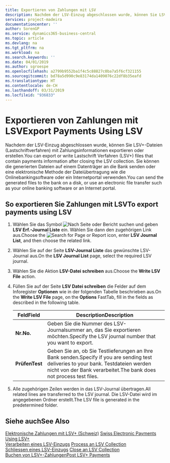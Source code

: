 ```yaml
---
title: Exportieren von Zahlungen mit LSV
description: Nachdem der LSV-Einzug abgeschlossen wurde, können Sie LSV+-Dateien (Lastschriftverfahren) mit Zahlungsinformationen exportieren oder erstellen. Sie können die generierten Dateien auf einem Datenträger an die Bank senden oder eine elektronische Methode der Dateiübertragung wie die Onlinebankingsoftware oder ein Internetportal verwenden.
services: project-madeira
documentationcenter: ''
author: SorenGP
ms.service: dynamics365-business-central
ms.topic: article
ms.devlang: na
ms.tgt_pltfrm: na
ms.workload: na
ms.search.keywords: ''
ms.date: 04/01/2019
ms.author: sgroespe
ms.openlocfilehash: a2799b9552ba1f4c5c88827c0ba7a5f6cf321155
ms.sourcegitcommit: bd78a5d990c9e83174da1409076c22df8b35eafd
ms.translationtype: HT
ms.contentlocale: de-CH
ms.lasthandoff: 03/31/2019
ms.locfileid: "936833"
---
```

# <a name="export-payments-using-lsv"></a><span data-ttu-id="bedb3-104">Exportieren von Zahlungen mit LSV</span><span class="sxs-lookup"><span data-stu-id="bedb3-104">Export Payments Using LSV</span></span>
<span data-ttu-id="bedb3-105">Nachdem der LSV-Einzug abgeschlossen wurde, können Sie LSV+-Dateien (Lastschriftverfahren) mit Zahlungsinformationen exportieren oder erstellen.</span><span class="sxs-lookup"><span data-stu-id="bedb3-105">You can export or write Lastschrift Verfahren (LSV+) files that contain payments information after closing the LSV collection.</span></span> <span data-ttu-id="bedb3-106">Sie können die generierten Dateien auf einem Datenträger an die Bank senden oder eine elektronische Methode der Dateiübertragung wie die Onlinebankingsoftware oder ein Internetportal verwenden.</span><span class="sxs-lookup"><span data-stu-id="bedb3-106">You can send the generated files to the bank on a disk, or use an electronic file transfer such as your online banking software or an Internet portal.</span></span>  

## <a name="to-export-payments-using-lsv"></a><span data-ttu-id="bedb3-107">So exportieren Sie Zahlungen mit LSV</span><span class="sxs-lookup"><span data-stu-id="bedb3-107">To export payments using LSV</span></span>  

1.  <span data-ttu-id="bedb3-108">Wählen Sie das Symbol ![Nach Seite oder Bericht suchen](../../media/ui-search/search_small.png "Nach Seite ober Bericht suchen") und geben **LSV Erf.-Journal Liste** ein. Wählen Sie dann den zugehörigen Link aus.</span><span class="sxs-lookup"><span data-stu-id="bedb3-108">Choose the ![Search for Page or Report](../../media/ui-search/search_small.png "Search for Page or Report icon") icon, enter **LSV Journal List**, and then choose the related link.</span></span>  
2.  <span data-ttu-id="bedb3-109">Wählen Sie auf der Seite **LSV-Journal Liste** das gewünschte LSV-Journal aus.</span><span class="sxs-lookup"><span data-stu-id="bedb3-109">On the **LSV Journal List** page, select the required LSV journal.</span></span>  
3.  <span data-ttu-id="bedb3-110">Wählen Sie die Aktion **LSV-Datei schreiben** aus.</span><span class="sxs-lookup"><span data-stu-id="bedb3-110">Choose the **Write LSV File** action.</span></span>  
4.  <span data-ttu-id="bedb3-111">Füllen Sie auf der Seite **LSV Datei schreiben** die Felder auf dem Inforegister **Optionen** wie in der folgenden Tabelle beschrieben aus.</span><span class="sxs-lookup"><span data-stu-id="bedb3-111">On the **Write LSV File** page, on the **Options** FastTab, fill in the fields as described in the following table.</span></span>  

    |<span data-ttu-id="bedb3-112">Feld</span><span class="sxs-lookup"><span data-stu-id="bedb3-112">Field</span></span>|<span data-ttu-id="bedb3-113">Description</span><span class="sxs-lookup"><span data-stu-id="bedb3-113">Description</span></span>|  
    |---------------------------------|---------------------------------------|  
    |<span data-ttu-id="bedb3-114">**Nr.**</span><span class="sxs-lookup"><span data-stu-id="bedb3-114">**No.**</span></span>|<span data-ttu-id="bedb3-115">Geben Sie die Nummer des LSV-Journalsummer an, das Sie exportieren möchten.</span><span class="sxs-lookup"><span data-stu-id="bedb3-115">Specify the LSV journal number that you want to export.</span></span>|  
    |<span data-ttu-id="bedb3-116">**Prüfen**</span><span class="sxs-lookup"><span data-stu-id="bedb3-116">**Test**</span></span>|<span data-ttu-id="bedb3-117">Geben Sie an, ob Sie Testlieferungen an Ihre Bank senden.</span><span class="sxs-lookup"><span data-stu-id="bedb3-117">Specify if you are sending test deliveries to your bank.</span></span> <span data-ttu-id="bedb3-118">Testdateien werden nicht von der Bank verarbeitet.</span><span class="sxs-lookup"><span data-stu-id="bedb3-118">The bank does not process test files.</span></span>|  

5.  <span data-ttu-id="bedb3-119">Alle zugehörigen Zeilen werden in das LSV-Journal übertragen.</span><span class="sxs-lookup"><span data-stu-id="bedb3-119">All related lines are transferred to the LSV journal.</span></span> <span data-ttu-id="bedb3-120">Die LSV-Datei wird im angegebenen Ordner erstellt.</span><span class="sxs-lookup"><span data-stu-id="bedb3-120">The LSV file is generated in the predetermined folder.</span></span>  

## <a name="see-also"></a><span data-ttu-id="bedb3-121">Siehe auch</span><span class="sxs-lookup"><span data-stu-id="bedb3-121">See Also</span></span>  
 <span data-ttu-id="bedb3-122">[Elektronische Zahlungen mit LSV+ (Schweiz)](swiss-electronic-payments-using-lsv-.md) </span><span class="sxs-lookup"><span data-stu-id="bedb3-122">[Swiss Electronic Payments Using LSV+](swiss-electronic-payments-using-lsv-.md) </span></span>  
 <span data-ttu-id="bedb3-123">[Verarbeiten eines LSV-Einzugs](how-to-process-an-lsv-collection.md) </span><span class="sxs-lookup"><span data-stu-id="bedb3-123">[Process an LSV Collection](how-to-process-an-lsv-collection.md) </span></span>  
 <span data-ttu-id="bedb3-124">[Schliessen eines LSV-Einzugs](how-to-close-an-lsv-collection.md) </span><span class="sxs-lookup"><span data-stu-id="bedb3-124">[Close an LSV Collection](how-to-close-an-lsv-collection.md) </span></span>  
 [<span data-ttu-id="bedb3-125">Buchen von LSV+-Zahlungen</span><span class="sxs-lookup"><span data-stu-id="bedb3-125">Post LSV+ Payments</span></span>](how-to-post-lsv-payments.md)
